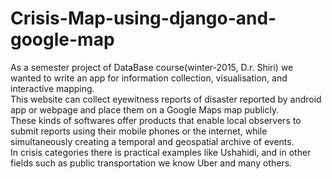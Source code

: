 # Crisis-Map-using-django-and-google-map
As a semester project of DataBase course(winter-2015, D.r. Shiri)
              we wanted to write an app for information collection, visualisation, and interactive mapping.<br>
              This website can collect eyewitness reports of disaster reported by android app or webpage and place them on a Google Maps map publicly.<br>
              These kinds of softwares offer products that enable local observers to submit reports using their mobile phones or the internet, while simultaneously creating a temporal and geospatial archive of events.<br>
              In crisis categories there is practical examples like Ushahidi, and in other fields such as public transportation we know Uber and many others.
              </p>
